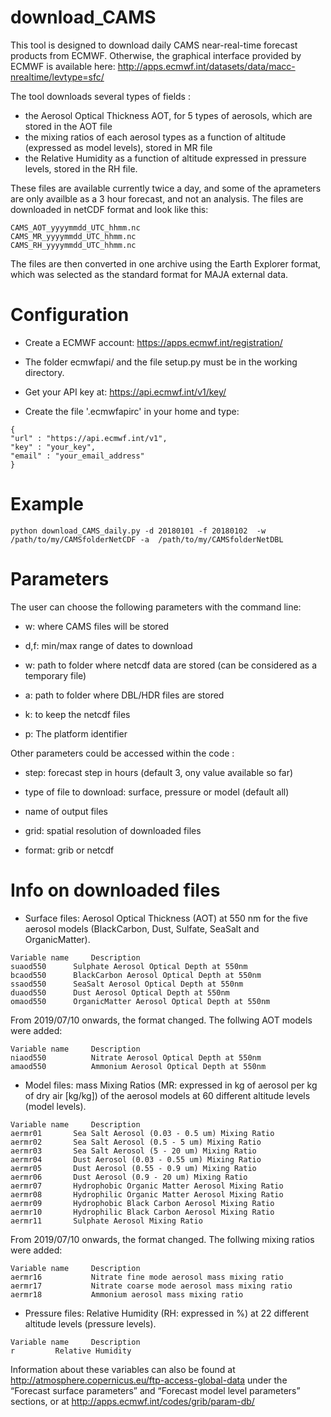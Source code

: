 # download_CAMS

This tool is designed to download daily CAMS near-real-time forecast products from ECMWF. Otherwise, the graphical interface provided by ECMWF is available here: http://apps.ecmwf.int/datasets/data/macc-nrealtime/levtype=sfc/

The tool downloads several types of fields :
- the Aerosol Optical Thickness AOT, for 5 types of aerosols, which are stored in the AOT file
- the mixing ratios of each aerosol types as a function of altitude (expressed as model levels), stored in MR file 
- the Relative Humidity as a function of altitude expressed in pressure levels, stored in the RH file.

These files are available currently twice a day, and some of the aprameters are only availble as a 3 hour forecast, and not an analysis. The files are downloaded in netCDF format and look like this:
```
CAMS_AOT_yyyymmdd_UTC_hhmm.nc
CAMS_MR_yyyymmdd_UTC_hhmm.nc
CAMS_RH_yyyymmdd_UTC_hhmm.nc
```

The files are then converted in one archive using the Earth Explorer format, which was selected as the standard format for MAJA external data. 

# Configuration

 - Create a ECMWF account: https://apps.ecmwf.int/registration/

 - The folder ecmwfapi/ and the file setup.py must be in the working directory.

 - Get your API key at: https://api.ecmwf.int/v1/key/

 - Create the file '.ecmwfapirc' in your home and type:
```
{
"url" : "https://api.ecmwf.int/v1",
"key" : "your_key",
"email" : "your_email_address"
}
```

# Example

`python download_CAMS_daily.py -d 20180101 -f 20180102  -w /path/to/my/CAMSfolderNetCDF -a  /path/to/my/CAMSfolderNetDBL`


# Parameters

The user can choose the following parameters with the command line:

 - w: where CAMS files will be stored

 - d,f: min/max range of dates to download

 - w: path to folder where netcdf data are stored (can be considered as a temporary file)
 - a: path to folder where DBL/HDR files are stored
 - k: to keep the netcdf files
 - p: The platform identifier

Other parameters could be accessed within the code :

 - step: forecast step in hours (default 3, ony value available so far)

 - type of file to download: surface, pressure or model (default all)

 - name of output files

 - grid: spatial resolution of downloaded files

 - format: grib or netcdf

# Info on downloaded files

 - Surface files: Aerosol Optical Thickness (AOT) at 550 nm for the five aerosol models (BlackCarbon, Dust, Sulfate, SeaSalt and OrganicMatter).
```
Variable name	  Description
suaod550	  Sulphate Aerosol Optical Depth at 550nm
bcaod550	  BlackCarbon Aerosol Optical Depth at 550nm
ssaod550	  SeaSalt Aerosol Optical Depth at 550nm
duaod550	  Dust Aerosol Optical Depth at 550nm
omaod550	  OrganicMatter Aerosol Optical Depth at 550nm
```

From 2019/07/10 onwards, the format changed. The follwing AOT models were added:
```
Variable name     Description
niaod550          Nitrate Aerosol Optical Depth at 550nm
amaod550          Ammonium Aerosol Optical Depth at 550nm
```

 - Model files: mass Mixing Ratios (MR: expressed in kg of aerosol per kg of dry air [kg/kg]) of the aerosol models at 60 different altitude levels (model levels).
```
Variable name	  Description
aermr01	 	  Sea Salt Aerosol (0.03 - 0.5 um) Mixing Ratio
aermr02		  Sea Salt Aerosol (0.5 - 5 um) Mixing Ratio
aermr03		  Sea Salt Aerosol (5 - 20 um) Mixing Ratio
aermr04		  Dust Aerosol (0.03 - 0.55 um) Mixing Ratio
aermr05		  Dust Aerosol (0.55 - 0.9 um) Mixing Ratio
aermr06		  Dust Aerosol (0.9 - 20 um) Mixing Ratio
aermr07		  Hydrophobic Organic Matter Aerosol Mixing Ratio
aermr08		  Hydrophilic Organic Matter Aerosol Mixing Ratio
aermr09		  Hydrophobic Black Carbon Aerosol Mixing Ratio
aermr10		  Hydrophilic Black Carbon Aerosol Mixing Ratio
aermr11		  Sulphate Aerosol Mixing Ratio
```

From 2019/07/10 onwards, the format changed. The follwing mixing ratios were added:
```
Variable name     Description
aermr16           Nitrate fine mode aerosol mass mixing ratio
aermr17           Nitrate coarse mode aerosol mass mixing ratio
aermr18           Ammonium aerosol mass mixing ratio
```

 - Pressure files: Relative Humidity (RH: expressed in %) at 22 different altitude levels (pressure levels).
```
Variable name	  Description
r	 	  Relative Humidity
```

Information about these variables can also be found at http://atmosphere.copernicus.eu/ftp-access-global-data under the “Forecast surface parameters” and “Forecast model level parameters” sections, or at http://apps.ecmwf.int/codes/grib/param-db/
